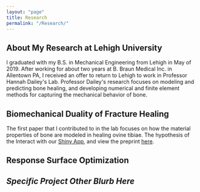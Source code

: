 ```yaml
---
layout: "page"
title: Research
permalink: "/Research/"
---
```

## About My Research at Lehigh University
I graduated with my B.S. in Mechanical Engineering from Lehigh in May of 2019. After working for about two years at B. Braun Medical Inc. in Allentown PA, I received an offer to return to Lehigh to work in Professor Hannah Dailey's Lab. Professor Dailey's research focuses on modeling and predicting bone healing, and developing numerical and finite element methods for capturing the mechanical behavior of bone. 

## Biomechanical Duality of Fracture Healing 
The first paper that I contributed to in the lab focuses on how the material properties of bone are modeled in healing ovine tibiae. The hypothesis of the 
Interact with our [Shiny App](https://inglis-lu-orthomech.shinyapps.io/Mtl_Opt_Vis/?_inputs_&mod=null&sidebarCollapsed=false&cutoff=0&sidebarItemExpanded=null), and view the preprint [here](https://engrxiv.org/nxv9a/).

## Response Surface Optimization


## *Specific Project Other Blurb Here* 
